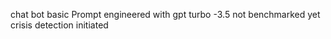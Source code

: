 chat bot basic 
Prompt engineered with gpt turbo -3.5
not benchmarked yet
crisis detection initiated
